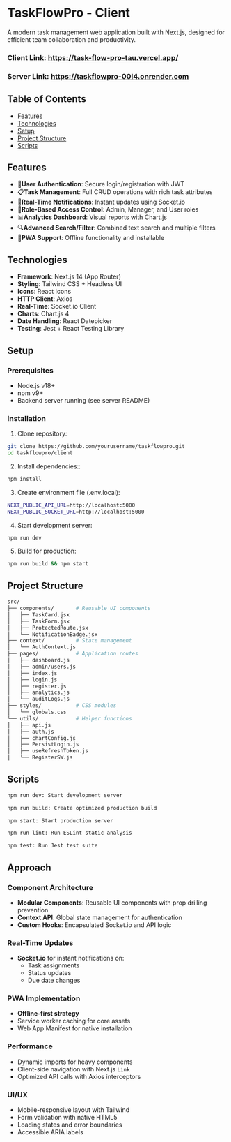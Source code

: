 # TaskFlowPro - Client

A modern task management web application built with Next.js, designed for efficient team collaboration and productivity.

### Client Link: https://task-flow-pro-tau.vercel.app/
### Server Link: https://taskflowpro-00l4.onrender.com

## Table of Contents
- [Features](#features)
- [Technologies](#technologies)
- [Setup](#setup)
- [Project Structure](#project-structure)
- [Scripts](#scripts)

## Features

- 🔐**User Authentication**: Secure login/registration with JWT
- 📋**Task Management**: Full CRUD operations with rich task attributes
- 🔔**Real-Time Notifications**: Instant updates using Socket.io
- 👥**Role-Based Access Control**: Admin, Manager, and User roles
- 📊**Analytics Dashboard**: Visual reports with Chart.js
- 🔍**Advanced Search/Filter**: Combined text search and multiple filters
- 📱**PWA Support**: Offline functionality and installable

## Technologies

- **Framework**: Next.js 14 (App Router)
- **Styling**: Tailwind CSS + Headless UI
- **Icons**: React Icons
- **HTTP Client**: Axios
- **Real-Time**: Socket.io Client
- **Charts**: Chart.js 4
- **Date Handling**: React Datepicker
- **Testing**: Jest + React Testing Library

## Setup

### Prerequisites
- Node.js v18+
- npm v9+
- Backend server running (see server README)

### Installation
1. Clone repository:
```bash
git clone https://github.com/yourusername/taskflowpro.git
cd taskflowpro/client
```
2. Install dependencies::
```bash
npm install
```
3. Create environment file (.env.local):
```bash
NEXT_PUBLIC_API_URL=http://localhost:5000
NEXT_PUBLIC_SOCKET_URL=http://localhost:5000
```

4. Start development server:
```bash
npm run dev
```

5. Build for production:

```bash
npm run build && npm start
```

## Project Structure

```bash
src/
├── components/       # Reusable UI components
│   ├── TaskCard.jsx
│   ├── TaskForm.jsx
│   ├── ProtectedRoute.jsx
│   └── NotificationBadge.jsx
├── context/          # State management
│   └── AuthContext.js
├── pages/            # Application routes
│   ├── dashboard.js
│   ├── admin/users.js
│   ├── index.js
│   ├── login.js
│   ├── register.js
│   ├── analytics.js
│   └── auditLogs.js
├── styles/           # CSS modules
│   └── globals.css
└── utils/            # Helper functions
│   ├── api.js
│   ├── auth.js
│   ├── chartConfig.js
│   ├── PersistLogin.js
│   ├── useRefreshToken.js
│   └── RegisterSW.js
```

## Scripts

```bash
npm run dev: Start development server

npm run build: Create optimized production build

npm start: Start production server

npm run lint: Run ESLint static analysis

npm test: Run Jest test suite
```
## Approach

### Component Architecture
- **Modular Components**: Reusable UI components with prop drilling prevention  
- **Context API**: Global state management for authentication  
- **Custom Hooks**: Encapsulated Socket.io and API logic  

### Real-Time Updates
- **Socket.io** for instant notifications on:  
  - Task assignments  
  - Status updates  
  - Due date changes  

### PWA Implementation
- **Offline-first strategy**  
- Service worker caching for core assets  
- Web App Manifest for native installation  

### Performance
- Dynamic imports for heavy components  
- Client-side navigation with Next.js `Link`  
- Optimized API calls with Axios interceptors  

### UI/UX
- Mobile-responsive layout with Tailwind  
- Form validation with native HTML5  
- Loading states and error boundaries  
- Accessible ARIA labels  

